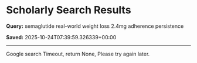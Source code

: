 # Scholarly Search Results

**Query:** semaglutide real-world weight loss 2.4mg adherence persistence

**Saved:** 2025-10-24T07:39:59.326339+00:00

---

Google search Timeout, return None, Please try again later.
